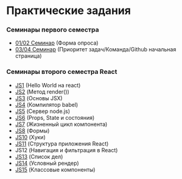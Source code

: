 # Практические задания
### Семинары первого семестра
- [01/02 Семинар](https://github.com/Shush1k/FA19/tree/master/Course%20lll/Web/sem_4) (Форма опроса)
- [03/04 Семинар](https://github.com/Shush1k/FA19/tree/master/Course%20lll/Web/sem_5) (Приоритет задач/Команда/Github начальная страница)

### Семинары второго семестра React
- [JS1](https://github.com/Shush1k/FA19/tree/master/Course%20lll/Web/React/sem_1) (Hello World на react)
- [JS2](https://github.com/Shush1k/FA19/blob/master/Course%20lll/Web/React/sem_2/render.html) (Метод render())
- [JS3](https://github.com/Shush1k/FA19/blob/master/Course%20lll/Web/React/sem_2/JSX.html) (Основы JSX)
- [JS4](https://github.com/Shush1k/FA19/blob/master/Course%20lll/Web/React/sem_2/babel.html) (Компилятор babel)
- [JS5](https://github.com/Shush1k/FA19/tree/master/Course%20lll/Web/React/JS5-nodejs) (Сервер node.js)
- [JS6](https://github.com/Shush1k/FA19/tree/master/Course%20lll/Web/React/JS6) (Props, State и состояния)
- [JS7](https://github.com/Shush1k/FA19/tree/master/Course%20lll/Web/React/JS7) (Жизненный цикл компонента)
- [JS8](https://github.com/Shush1k/FA19/tree/master/Course%20lll/Web/React/JS8) (Формы)
- [JS10](https://github.com/Shush1k/FA19/tree/master/Course%20lll/Web/React/JS10) (Хуки)
- [JS11](https://github.com/Shush1k/FA19/tree/master/Course%20lll/Web/React/JS11) (Структура приложения React)
- JS12 (Навигация и фильтрация в React)	
- [JS13](https://github.com/Shush1k/FA19/tree/master/Course%20lll/Web/React/JS13/todo) (Список дел)
- [JS14](https://github.com/Shush1k/FA19/tree/master/Course%20lll/Web/React/JS14) (Условный рендер)
- [JS15](https://github.com/Shush1k/FA19/tree/master/Course%20lll/Web/React/JS15) (Классовые компоненты)
